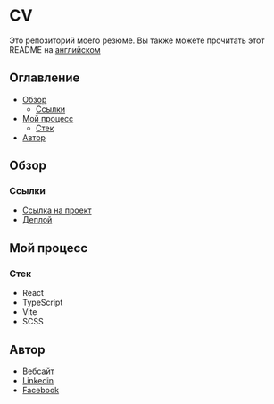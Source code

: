 # CV

Это репозиторий моего резюме.
Вы также можете прочитать этот README на [английском](https://github.com/klekwedge/cv/blob/main/README.md)

## Оглавление

- [Обзор](#обзор)
  - [Ссылки](#ссылки)
- [Мой процесс](#мой-процесс)
  - [Стек](#стек)
- [Автор](#автор)

## Обзор

### Ссылки

- [Ссылка на проект](https://github.com/klekwedge/cv)
- [Деплой](https://klekwedge-cv.vercel.app/)

## Мой процесс

### Стек

- React
- TypeScript
- Vite
- SCSS

## Автор

- [Вебсайт](https://klekwedge-cv.vercel.app/)
- [Linkedin](https://www.linkedin.com/in/klekwedge/)
- [Facebook](https://www.facebook.com/klekwedge)
